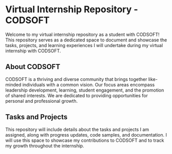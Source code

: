 # Virtual Internship Repository - CODSOFT

Welcome to my virtual internship repository as a student with CODSOFT! This repository serves as a dedicated space to document and showcase the tasks, projects, and learning experiences I will undertake during my virtual internship with CODSOFT.

## About CODSOFT
CODSOFT is a thriving and diverse community that brings together like-minded individuals with a common vision. Our focus areas encompass leadership development, learning, student engagement, and the promotion of shared interests. We are dedicated to providing opportunities for personal and professional growth.

## Tasks and Projects
This repository will include details about the tasks and projects I am assigned, along with progress updates, code samples, and documentation. I will use this space to showcase my contributions to CODSOFT and to track my growth throughout the internship.



